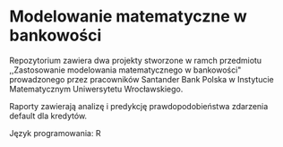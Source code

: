 # Modelowanie matematyczne w bankowości

Repozytorium zawiera dwa projekty stworzone w ramch przedmiotu ,,Zastosowanie modelowania matematycznego w bankowości" prowadzonego przez pracowników Santander Bank Polska w Instytucie Matematycznym Uniwersytetu Wrocławskiego.

Raporty zawierają analizę i predykcję prawdopodobieństwa zdarzenia default dla kredytów.

Język programowania: R
